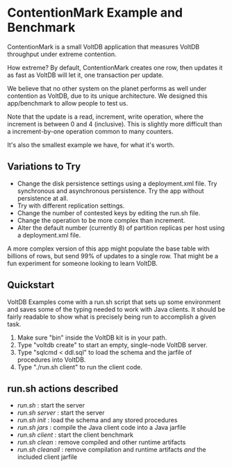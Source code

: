ContentionMark Example and Benchmark
===========================

ContentionMark is a small VoltDB application that measures VoltDB throughput under extreme contention.

How extreme? By default, ContentionMark creates one row, then updates it as fast as VoltDB will let it, one transaction per update.

We believe that no other system on the planet performs as well under contention as VoltDB, due to its unique architecture. We designed this app/benchmark to allow people to test us.

Note that the update is a read, increment, write operation, where the increment is between 0 and 4 (inclusive). This is slightly more difficult than a increment-by-one operation common to many counters.

It's also the smallest example we have, for what it's worth.


Variations to Try
-----------

- Change the disk persistence settings using a deployment.xml file. Try synchronous and asynchronous persistence. Try the app without persistence at all.
- Try with different replication settings.
- Change the number of contested keys by editing the run.sh file.
- Change the operation to be more complex than increment.
- Alter the default number (currently 8) of partition replicas per host using a deployment.xml file.

A more complex version of this app might populate the base table with billions of rows, but send 99% of updates to a single row. That might be a fun experiment for someone looking to learn VoltDB.

Quickstart
-----------

VoltDB Examples come with a run.sh script that sets up some environment and saves some of the typing needed to work with Java clients. It should be fairly readable to show what is precisely being run to accomplish a given task.

1. Make sure "bin" inside the VoltDB kit is in your path.
2. Type "voltdb create" to start an empty, single-node VoltDB server.
3. Type "sqlcmd < ddl.sql" to load the schema and the jarfile of procedures into VoltDB.
4. Type "./run.sh client" to run the client code.

run.sh actions described
---------------------

- *run.sh* : start the server
- *run.sh server* : start the server
- *run.sh init* : load the schema and any stored procedures
- *run.sh jars* : compile the Java client code into a Java jarfile
- *run.sh client* : start the client benchmark
- *run.sh clean* : remove compiled and other runtime artifacts
- *run.sh cleanall* : remove compilation and runtime artifacts *and* the included client jarfile

